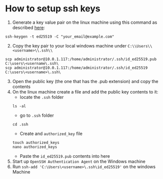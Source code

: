 # How to setup ssh keys

1. Generate a key value pair on the linux machine using this command as described [here](https://docs.github.com/en/authentication/connecting-to-github-with-ssh/generating-a-new-ssh-key-and-adding-it-to-the-ssh-agent):
```
ssh-keygen -t ed25519 -C "your_email@example.com"
```

2. Copy the key pair to your local windows machine under `C:\\Users\\<username>\\.ssh\\`
```
scp administrator@10.0.1.117:/home/administrator/.ssh/id_ed25519.pub C:\users\<username\.ssh\
scp administrator@10.0.1.117:/home/administrator/.ssh/id_ed25519 C:\users\<username>\.ssh\
```

3. Open the public key (the one that has the .pub extension) and copy the contents
4. On the linux machine create a file and add the public key contents to it:
   - locate the `.ssh` folder
    ```
    ls -al
    ```
    - go to `.ssh` folder
    ```
    cd .ssh
    ```
    - Create and `authorized_key` file
    ```
    touch authorized_keys
    nano authorized_keys
    ```
    - Paste the `id_ed25519.pub` contents into here
5. Start up `OpenSSH Authentication Agent` on the Windows machine
6. Run `ssh-add 'C:\Users\<username>\.ssh\id_ed25519'` on the windows Machine
